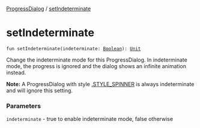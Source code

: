 [ProgressDialog](index.md) / [setIndeterminate](./set-indeterminate.md)

# setIndeterminate

`fun setIndeterminate(indeterminate: `[`Boolean`](https://kotlinlang.org/api/latest/jvm/stdlib/kotlin/-boolean/index.html)`): `[`Unit`](https://kotlinlang.org/api/latest/jvm/stdlib/kotlin/-unit/index.html)

Change the indeterminate mode for this ProgressDialog. In indeterminate
mode, the progress is ignored and the dialog shows an infinite
animation instead.

**Note:** A ProgressDialog with style [.STYLE_SPINNER](#)
is always indeterminate and will ignore this setting.

### Parameters

`indeterminate` - true to enable indeterminate mode, false otherwise